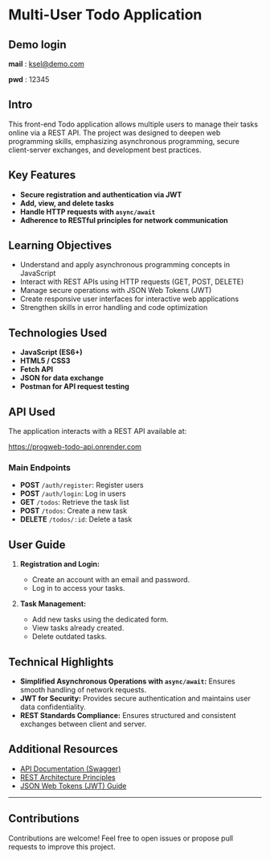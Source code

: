 # Multi-User Todo Application
## Demo login
**mail** : ksel@demo.com

**pwd** : 12345

## Intro
This front-end Todo application allows multiple users to manage their tasks online via a REST API. The project was designed to deepen web programming skills, emphasizing asynchronous programming, secure client-server exchanges, and development best practices.

## Key Features

- **Secure registration and authentication via JWT**
- **Add, view, and delete tasks**
- **Handle HTTP requests with `async/await`**
- **Adherence to RESTful principles for network communication**

## Learning Objectives

- Understand and apply asynchronous programming concepts in JavaScript
- Interact with REST APIs using HTTP requests (GET, POST, DELETE)
- Manage secure operations with JSON Web Tokens (JWT)
- Create responsive user interfaces for interactive web applications
- Strengthen skills in error handling and code optimization

## Technologies Used

- **JavaScript (ES6+)**
- **HTML5 / CSS3**
- **Fetch API**
- **JSON for data exchange**
- **Postman for API request testing**

## API Used

The application interacts with a REST API available at:

https://progweb-todo-api.onrender.com


### Main Endpoints

- **POST** `/auth/register`: Register users
- **POST** `/auth/login`: Log in users
- **GET** `/todos`: Retrieve the task list
- **POST** `/todos`: Create a new task
- **DELETE** `/todos/:id`: Delete a task

## User Guide

1. **Registration and Login:**
   - Create an account with an email and password.
   - Log in to access your tasks.

2. **Task Management:**
   - Add new tasks using the dedicated form.
   - View tasks already created.
   - Delete outdated tasks.

## Technical Highlights

- **Simplified Asynchronous Operations with `async/await`:** Ensures smooth handling of network requests.
- **JWT for Security:** Provides secure authentication and maintains user data confidentiality.
- **REST Standards Compliance:** Ensures structured and consistent exchanges between client and server.

## Additional Resources

- [API Documentation (Swagger)](https://progweb-todo-api.onrender.com/swagger)
- [REST Architecture Principles](https://developer.mozilla.org/en-US/docs/Glossary/REST)
- [JSON Web Tokens (JWT) Guide](https://jwt.io/)

---

## Contributions

Contributions are welcome! Feel free to open issues or propose pull requests to improve this project.
